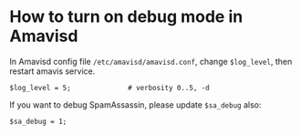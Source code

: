 # How to turn on debug mode in Amavisd

In Amavisd config file `/etc/amavisd/amavisd.conf`, change `$log_level`, then restart amavis service.

```
$log_level = 5;              # verbosity 0..5, -d
```

If you want to debug SpamAssassin, please update `$sa_debug` also:

```
$sa_debug = 1;
```
